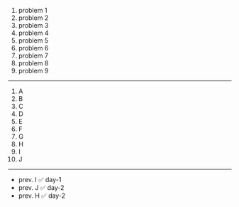 1. problem 1    
2. problem 2   
3. problem 3    
4. problem 4   
5. problem 5    
6. problem 6    
7. problem 7   
8. problem 8   
9. problem 9

---

1. A 
2. B
3. C 
4. D 
5. E 
6. F 
7. G 
8. H
9. I
10. J

--- 

- prev. I  ✅ day-1
- prev. J  ✅ day-2
- prev. H  ✅ day-2